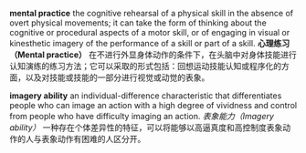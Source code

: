 **mental practice** the cognitive rehearsal of a physical skill in the absence of overt physical movements; it can take the form of thinking about the cognitive or procedural aspects of a motor skill, or of engaging in visual or kinesthetic imagery of the performance of a skill or part of a skill.
**心理练习（Mental practice）** 在不进行外显身体动作的条件下，在头脑中对身体技能进行认知演练的练习方法；它可以采取的形式包括：回想运动技能认知或程序化的方面，以及对技能或技能的一部分进行视觉或动觉的表象。

**imagery ability** an individual-difference characteristic that differentiates people who can image an action with a high degree of vividness and control from people who have difficulty imaging an action.
*表象能力（Imagery ability）* 一种存在个体差异性的特征，可以将能够以高逼真度和高控制度表象动作的人与表象动作有困难的人区分开。